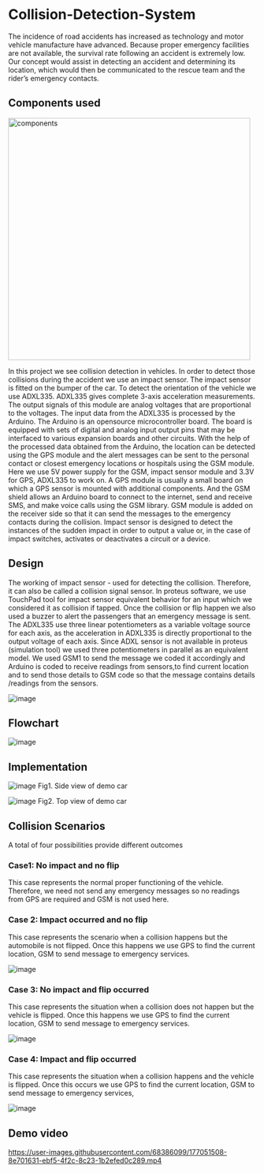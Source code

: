 # Collision-Detection-System

The incidence of road accidents has increased as technology and motor vehicle manufacture have advanced. Because proper emergency facilities are not available, the survival rate following an accident is extremely low. Our concept would assist in detecting an accident and determining its location, which would then be communicated to the rescue team and the rider’s emergency contacts.

## Components used
<img width="491" alt="components" src="https://user-images.githubusercontent.com/68386099/177051450-578e0bff-8737-46e0-bf3a-79bcebeaf728.PNG">

In this project we see collision detection in vehicles. In order to detect those collisions during the accident we use an impact sensor. The impact sensor is fitted on the bumper of the car. To detect the orientation of the vehicle we use ADXL335. ADXL335 gives complete 3-axis acceleration measurements. The output signals of this module are analog voltages that are proportional to the voltages. The input data from the ADXL335 is processed by the Arduino. The Arduino is an opensource microcontroller board. The board is equipped with sets of digital and analog input output pins that may be interfaced to various expansion boards and other circuits. With the help of the processed data obtained from the Arduino, the location can be detected using the GPS module and the alert messages can be sent to the personal contact or closest emergency locations or hospitals using the GSM module. Here we use 5V power supply for the GSM, impact sensor module and 3.3V for GPS, ADXL335 to work on. A GPS module is usually a small board on which a GPS sensor is mounted with additional components. And the GSM shield allows an Arduino board to connect to the internet, send and receive SMS, and make voice calls using the GSM library. GSM module is added on the receiver side so that it can send the messages to the emergency contacts during the collision. Impact sensor is designed to detect the instances of the sudden impact in order to output a value or, in the case of impact switches, activates or deactivates a circuit or a device.

## Design 

The working of impact sensor - used for detecting the collision. Therefore, it can also be called a collision signal sensor. In proteus software, we use TouchPad tool for impact sensor equivalent behavior for an input which we considered it as collision if tapped. Once the collision or flip happen we also used a buzzer to alert the passengers that an emergency message is sent. The ADXL335 use three linear potentiometers as a variable voltage source for each axis, as the acceleration in ADXL335 is directly proportional to the output voltage of each axis. Since ADXL sensor is not available in proteus (simulation tool) we  used three potentiometers in parallel as an equivalent model. We used GSM1 to send the message we coded it accordingly and Arduino is coded to receive readings from sensors,to find current location and to send those details to GSM code so that the message contains details /readings from the sensors.

![image](https://user-images.githubusercontent.com/68386099/177052180-c71f3243-ead7-4ce5-9860-06a04fa3f8b7.png)

## Flowchart
![image](https://user-images.githubusercontent.com/68386099/177052203-758e6a48-8534-440e-acab-ee13fcdc2990.png)

## Implementation

![image](https://user-images.githubusercontent.com/68386099/177052083-c3185a3a-2e7e-4aa0-9614-40968528ec96.png)
Fig1. Side view of demo car

![image](https://user-images.githubusercontent.com/68386099/177052143-2fa68c8d-2d9c-41cd-8e86-a3f1540f5ac2.png)
Fig2. Top view of demo car

## Collision Scenarios
A total of four possibilities provide different outcomes </br>

### Case1: No impact and no flip </br>
This case represents the normal proper functioning of the vehicle. Therefore, we need not send any emergency messages so no readings from GPS are required and GSM is not used here. </br>

### Case 2: Impact occurred and no flip </br>
This case represents the scenario when a collision happens but the automobile is not flipped. Once this happens we use GPS to find the current location, GSM to send message to emergency services. </br>

![image](https://user-images.githubusercontent.com/68386099/177051776-e8907d97-9276-4d89-aa73-be1bed253692.png)

### Case 3: No impact and flip occurred </br>
This case represents the situation when a collision does not happen but the vehicle is flipped. Once this happens we use GPS to find the current location, GSM to send message to emergency services. </br>

![image](https://user-images.githubusercontent.com/68386099/177051789-42ff2b07-89fb-425f-8727-960778e5e59d.png)

### Case 4: Impact and flip occurred </br>
This case represents the situation when a collision happens and the vehicle is flipped. Once this occurs we use GPS to find the current location, GSM to send message to emergency services, </br>

![image](https://user-images.githubusercontent.com/68386099/177051798-cc9dfc3f-8c7f-4cbd-b251-09c65b896315.png)

## Demo video
https://user-images.githubusercontent.com/68386099/177051508-8e701631-ebf5-4f2c-8c23-1b2efed0c289.mp4
